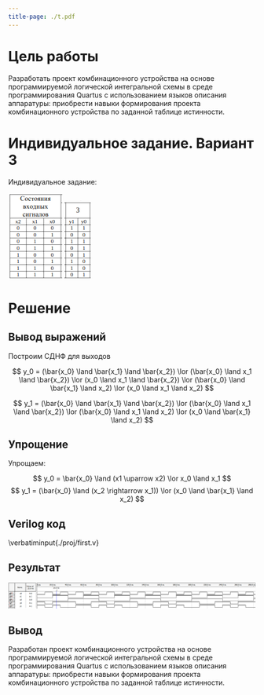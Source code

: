 ```yaml
---
title-page: ./t.pdf
---
```


# Цель работы

Разработать  проект  комбинационного  устройства на  основе программируемой  логической  интегральной  схемы в среде программирования  Quartus с использованием  языков  описания  аппаратуры: приобрести  навыки  формирования проекта комбинационного устройства по заданной таблице истинности.

# Индивидуальное задание. Вариант 3

Индивидуальное задание:

![Состояния входных сигналов](image.png) ![Состояния выходных сигналов](image-1.png)

# Решение

## Вывод выражений

Построим СДНФ для выходов

$$
y_0 = 
(\bar{x_0} \land \bar{x_1} \land \bar{x_2}) 
\lor
(\bar{x_0} \land x_1 \land \bar{x_2})
\lor
(x_0 \land x_1 \land \bar{x_2})
\lor
(\bar{x_0} \land \bar{x_1} \land x_2)
\lor
(x_0 \land x_1 \land x_2)
$$

$$
y_1 = 
(\bar{x_0} \land \bar{x_1} \land \bar{x_2}) 
\lor
(\bar{x_0} \land x_1 \land \bar{x_2})
\lor
(\bar{x_0} \land x_1 \land x_2)
\lor
(x_0 \land \bar{x_1} \land x_2)
$$

## Упрощение

Упрощаем:

$$
y_0 =
\bar{x_0} \land (x1 \uparrow x2)
\lor
x_0 \land x_1
$$
$$
y_1 = 
(\bar{x_0} \land (x_2 \rightarrow x_1))
\lor
(x_0 \land  \bar{x_1} \land x_2)
$$

## Verilog код

\verbatiminput{./proj/first.v}

## Результат

![Временная диаграмма](image-2.png)

## Вывод

Разработан  проект  комбинационного  устройства на  основе программируемой  логической  интегральной  схемы в среде программирования  Quartus с использованием  языков  описания  аппаратуры: приобрести  навыки  формирования проекта комбинационного устройства по заданной таблице истинности.